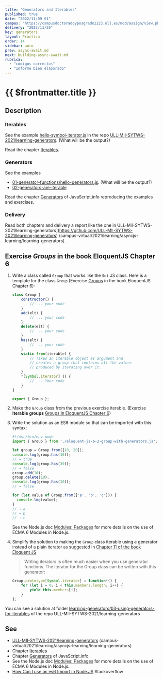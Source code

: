 ```yaml
---
title: "Generators and Iterables"
published: true
date: "2022/11/09 01"
campus: "https://campusdoctoradoyposgrado2223.ull.es/mod/assign/view.php?id=789"
delivery: "2022/11/20"
key: generators
layout: Practica
order: 14
sidebar: auto
prev: async-await.md
next: building-async-await.md
rubrica:
  - "códigos correctos"
  - "Informe bien elaborado"
---
```


# {{ $frontmatter.title }}


## Description

### Iterables

See the example [hello-symbol-iterator.js](https://github.com/ULL-MII-SYTWS-2021/learning-generators/blob/main/00-symbol-iterator/hello-symbol-iterator.js) in the repo 
[ULL-MII-SYTWS-2021/learning-generators](https://github.com/ULL-MII-SYTWS-2021/learning-generators). (What will be the output?)


Read the chapter [Iterables](https://javascript.info/iterable). 

### Generators


See the examples
* [01-generator-functions/hello-generators.js](https://github.com/ULL-MII-SYTWS-2021/learning-generators/blob/main/01-generator-functions/hello-generators.js).
(What will be the output?)
* [02-generators-are-iterable](https://github.com/ULL-MII-SYTWS-2021/learning-generators/tree/main/02-generators-are-iterable)

Read the chapter [Generators](https://javascript.info/generators) of JavaScript.info reproducing the examples and exercises. 

### Delivery

Read both chapters and delivery a report like the one in ULL-MII-SYTWS-2021/learning-generators](https://github.com/ULL-MII-SYTWS-2021/learning-generators) (campus-virtual/2021/learning/asyncjs-learning/learning-generators). 

## Exercise *Groups* in the book EloquentJS Chapter 6

1. Write a class called `Group` that works like the `Set` JS  class. Here is a template for the class `Group` (Exercise [Groups](https://eloquentjavascript.net/06_object.html#groups) in the book EloquentJS Chapter 6):

    ```js
    class Group {
        constructor() {
            // ... your code 
        }
        add(elt) {
            // ... your code
        }
        delete(elt) {
            // ... your code 
        }
        has(elt) {
            // ... your code
        }
        static from(iterable) {
            // Takes an iterable object as argument and
            // creates a group that contains all the values
            // produced by iterating over it.
        }
        *[Symbol.iterator] () {
            // ... Your code
        }
    }

    export { Group };
    ```
2.  Make the `Group` class from the previous exercise iterable. (Exercise **Iterable groups**  [Groups in EloquentJS Chapter 6](https://eloquentjavascript.net/06_object.html#group_iterator))
3. Write the solution as an ES6 module so that can be imported with this syntax:

    ```js
    #!/usr/bin/env node 
    import { Group } from './eloquent-js-6-2-group-with-generators.js';

    let group = Group.from([10, 20]);
    console.log(group.has(10));
    // → true
    console.log(group.has(30));
    // → false
    group.add(10);
    group.delete(10);
    console.log(group.has(10));
    // → false

    for (let value of Group.from(['a', 'b', 'c'])) {
      console.log(value);
    }
    // → a
    // → b
    // → c
    ```

    See the Node.js doc [Modules: Packages](https://nodejs.org/api/packages.html#packages_determining_module_system) for more details on the use of ECMA 6 Modules in Node.js.

4. Simplify the solution to making the `Group` class iterable using a generator instead of a plain iterator as suggested in [Chapter 11 of the book Eloquent JS](https://eloquentjavascript.net/11_async.html#h_o+cFzGGhnz)

    > Writing iterators is often much easier when you use generator functions. The iterator for the Group class  can be written with this generator:

    ```js
    Group.prototype[Symbol.iterator] = function*() {
        for (let i = 0; i < this.members.length; i++) {
            yield this.members[i];
        }
    };
    ```

You can see a solution at folder [learning-generators/03-using-generators-for-iterables](https://github.com/ULL-MII-SYTWS-2021/learning-generators/tree/main/03-using-generators-for-iterables) of the repo ULL-MII-SYTWS-2021/learning-generators

## See

* [ULL-MII-SYTWS-2021/learning-generators](https://github.com/ULL-MII-SYTWS-2021/learning-generators) (campus-virtual/2021/learning/asyncjs-learning/learning-generators)
* Chapter [Iterables](https://javascript.info/iterable)
* Chapter [Generators](https://javascript.info/generators) of JavaScript.info
* See the Node.js doc [Modules: Packages](https://nodejs.org/api/packages.html#packages_determining_module_system) for more details on the use of ECMA 6 Modules in Node.js.
* [How Can I use an es6 Import in Node.JS](https://stackoverflow.com/questions/45854169/how-can-i-use-an-es6-import-in-node-js#:~:text=You%20can%20also%20use%20npm,import%20in%20your%20JavaScript%20files.
) Stackoverflow